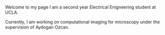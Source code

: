 Welcome to my page
I am a second year Electrical Enigneering student at UCLA.

Currently, I am working on computational imaging for microscopy under the supervision of Aydogan Ozcan.
